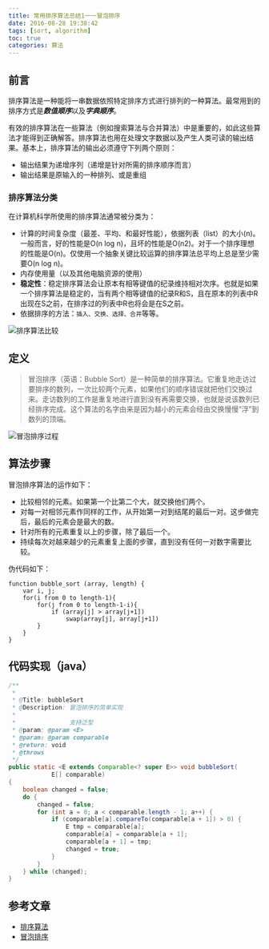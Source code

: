 ```yaml
---
title: 常用排序算法总结1一一冒泡排序 
date: 2016-08-28 19:38:42
tags: [sort, algorithm]
toc: true
categories: 算法
---
```


## 前言

排序算法是一种能将一串数据依照特定排序方式进行排列的一种算法。最常用到的排序方式是***数值顺序***以及***字典顺序***。

有效的排序算法在一些算法（例如搜索算法与合并算法）中是重要的，如此这些算法才能得到正确解答。排序算法也用在处理文字数据以及产生人类可读的输出结果。基本上，排序算法的输出必须遵守下列两个原则：

- 输出结果为递增序列（递增是针对所需的排序顺序而言）
- 输出结果是原输入的一种排列、或是重组


### 排序算法分类

在计算机科学所使用的排序算法通常被分类为：

- 计算的时间复杂度（最差、平均、和最好性能），依据列表（list）的大小(n)。一般而言，好的性能是O(n log n)，且坏的性能是O(n2)。对于一个排序理想的性能是O(n)。仅使用一个抽象关键比较运算的排序算法总平均上总是至少需要O(n log n)。
- 内存使用量（以及其他电脑资源的使用）
- **稳定性**：稳定排序算法会让原本有相等键值的纪录维持相对次序。也就是如果一个排序算法是稳定的，当有两个相等键值的纪录R和S，且在原本的列表中R出现在S之前，在排序过的列表中R也将会是在S之前。
- 依据排序的方法：`插入、交换、选择、合并`等等。


<!--more-->

![排序算法比较](http://img.blog.csdn.net/20160828112755020)
## 定义

> 冒泡排序（英语：Bubble Sort）是一种简单的排序算法。它重复地走访过要排序的数列，一次比较两个元素，如果他们的顺序错误就把他们交换过来。走访数列的工作是重复地进行直到没有再需要交换，也就是说该数列已经排序完成。这个算法的名字由来是因为越小的元素会经由交换慢慢“浮”到数列的顶端。

![冒泡排序过程](http://img.blog.csdn.net/20160828111556305)

## 算法步骤

冒泡排序算法的运作如下：

- 比较相邻的元素。如果第一个比第二个大，就交换他们两个。
- 对每一对相邻元素作同样的工作，从开始第一对到结尾的最后一对。这步做完后，最后的元素会是最大的数。
- 针对所有的元素重复以上的步骤，除了最后一个。
- 持续每次对越来越少的元素重复上面的步骤，直到没有任何一对数字需要比较。

伪代码如下：
```
function bubble_sort (array, length) {
    var i, j;
    for(i from 0 to length-1){
        for(j from 0 to length-1-i){
            if (array[j] > array[j+1])
                swap(array[j], array[j+1])
        }
    }
}
```

## 代码实现（java）

``` java
/**
 *
 * @Title: bubbleSort
 * @Description: 冒泡排序的简单实现
 *
 *               支持泛型
 * @param: @param <E>
 * @param: @param comparable
 * @return: void
 * @throws
 */
public static <E extends Comparable<? super E>> void bubbleSort(
            E[] comparable)
{
    boolean changed = false;
    do {
        changed = false;
        for (int a = 0; a < comparable.length - 1; a++) {
            if (comparable[a].compareTo(comparable[a + 1]) > 0) {
                E tmp = comparable[a];
                comparable[a] = comparable[a + 1];
                comparable[a + 1] = tmp;
                changed = true;
            }
        }
    } while (changed);
}
```

## 参考文章

- [排序算法](https://wikipedia.org/wiki/%E6%8E%92%E5%BA%8F%E7%AE%97%E6%B3%95#.E7.A9.A9.E5.AE.9A.E7.9A.84.E6.8E.92.E5.BA.8F)
- [冒泡排序](https://wikipedia.org/wiki/%E5%86%92%E6%B3%A1%E6%8E%92%E5%BA%8F#JAVA)
